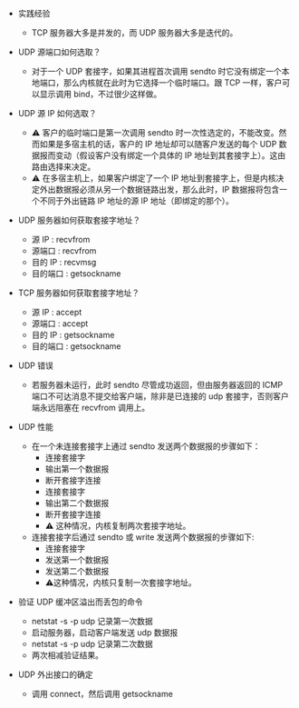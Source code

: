 * 实践经验
   * TCP 服务器大多是并发的，而 UDP 服务器大多是迭代的。

* UDP 源端口如何选取？
   * 对于一个 UDP 套接字，如果其进程首次调用 sendto 时它没有绑定一个本地端口，那么内核就在此时为它选择一个临时端口。跟 TCP 一样，客户可以显示调用 bind，不过很少这样做。
   
* UDP 源 IP 如何选取？
   * ⚠️ 客户的临时端口是第一次调用 sendto 时一次性选定的，不能改变。然而如果是多宿主机的话，客户的 IP 地址却可以随客户发送的每个 UDP 数据报而变动（假设客户没有绑定一个具体的 IP 地址到其套接字上）。这由路由选择来决定。
   * ⚠️ 在多宿主机上，如果客户绑定了一个 IP 地址到套接字上，但是内核决定外出数据报必须从另一个数据链路出发，那么此时，IP 数据报将包含一个不同于外出链路 IP 地址的源 IP 地址（即绑定的那个）。

* UDP 服务器如何获取套接字地址？
   * 源 IP : recvfrom
   * 源端口 : recvfrom
   * 目的 IP : recvmsg
   * 目的端口 : getsockname

* TCP 服务器如何获取套接字地址？
   * 源 IP : accept
   * 源端口 : accept
   * 目的 IP : getsockname
   * 目的端口 : getsockname

* UDP 错误
   * 若服务器未运行，此时 sendto 尽管成功返回，但由服务器返回的 ICMP 端口不可达消息不提交给客户端，除非是已连接的 udp 套接字，否则客户端永远阻塞在 recvfrom 调用上。

* UDP 性能
  * 在一个未连接套接字上通过 sendto 发送两个数据报的步骤如下：
     * 连接套接字
     * 输出第一个数据报
     * 断开套接字连接
     * 连接套接字
     * 输出第二个数据报
     * 断开套接字连接
     * ⚠️ 这种情况，内核复制两次套接字地址。
   * 连接套接字后通过 sendto 或 write 发送两个数据报的步骤如下:
      * 连接套接字
      * 发送第一个数据报
      * 发送第二个数据报
      * ⚠️这种情况，内核只复制一次套接字地址。

* 验证 UDP 缓冲区溢出而丢包的命令
  * netstat -s -p udp 记录第一次数据
  * 启动服务器，启动客户端发送 udp 数据报
  * netstat -s -p udp 记录第二次数据
  * 两次相减验证结果。

* UDP 外出接口的确定
  * 调用 connect，然后调用 getsockname
     







